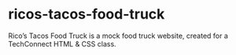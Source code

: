 # ricos-tacos-food-truck

Rico’s Tacos Food Truck is a mock food truck website, created for a TechConnect HTML & CSS class.
